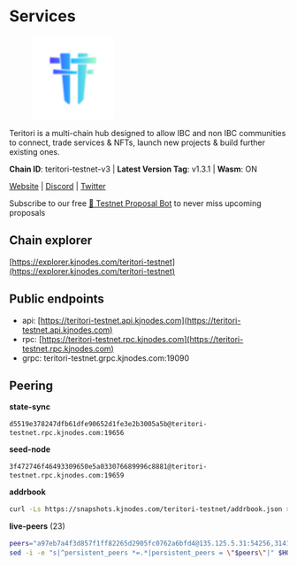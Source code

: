 # Services

<figure><img src="https://raw.githubusercontent.com/kj89/cosmos-images/main/logos/teritori.png" width="150" alt=""><figcaption></figcaption></figure>

Teritori is a multi-chain hub designed to allow IBC and non IBC communities  to connect, trade services & NFTs, launch new projects & build further existing ones.

**Chain ID**: teritori-testnet-v3 | **Latest Version Tag**: v1.3.1 | **Wasm**: ON

[Website](https://teritori.com) | [Discord](https://discord.gg/teritori) | [Twitter](https://twitter.com/TeritoriNetwork)



Subscribe to our free [🤖 Testnet Proposal Bot](https://t.me/kjnodes_testnet_proposal_bot) to never miss upcoming proposals


## Chain explorer
[https://explorer.kjnodes.com/teritori-testnet](https://explorer.kjnodes.com/teritori-testnet)

## Public endpoints

* api: [https://teritori-testnet.api.kjnodes.com](https://teritori-testnet.api.kjnodes.com)
* rpc: [https://teritori-testnet.rpc.kjnodes.com](https://teritori-testnet.rpc.kjnodes.com)
* grpc: teritori-testnet.grpc.kjnodes.com:19090

## Peering

**state-sync**

```text
d5519e378247dfb61dfe90652d1fe3e2b3005a5b@teritori-testnet.rpc.kjnodes.com:19656
```

**seed-node**

```text
3f472746f46493309650e5a033076689996c8881@teritori-testnet.rpc.kjnodes.com:19659
```

**addrbook**
```bash
curl -Ls https://snapshots.kjnodes.com/teritori-testnet/addrbook.json > $HOME/.teritorid/config/addrbook.json
```

**live-peers** (23)
```bash
peers="a97eb7a4f3d857f1ff82265d2905fc0762a6bfd4@135.125.5.31:54256,31413c99357d0cfc48a46767ade171db2ea0205e@135.181.138.160:46656,4ebfdac0d496be2407c02202e5ad6f226a11b37a@65.21.134.202:26736,bf100c1b6b44a6e96ab5691f3023cec3c27747fd@144.126.142.78:46656,d5519e378247dfb61dfe90652d1fe3e2b3005a5b@65.109.68.190:19656,07d196ccefcadc548c6cd06cfea425f1544b1495@213.239.217.52:41656,b6640a6b6062be34a0b5eedb0524c320f31959ef@65.108.234.26:28656,b9bd31a2a68a09d324a9deaf41144ff6d0dbe260@65.108.192.123:15656,e1b331c1f3cba509960c65d6c6bc9b49532bcbaa@65.109.85.170:27656,c195935295e3429dbd50f155b9a3540b02cbc4d3@65.109.92.240:26656,ec0c58dbfe67a12ea16951134e29a6566ac05add@185.217.125.98:26656,303666c503cd27161529692de701f5b2d3a2f043@65.109.23.114:15956,3614bc766d73bebf6b73737b6690af60e7f0683e@65.108.206.118:46656,6bc9f80a5123d62c23aadb7b5d68b740a794b0c6@207.180.194.156:36656,ec8faa221a99f5c6d8f647cd08f60f2ace0ed1e2@65.109.112.20:11044,15dd94f68c450da2c3b7c60b6364e3dce6f0cbf2@185.193.66.68:26641,5ae1012f9b0f4672d8152de903d115dd2f1a3ee3@65.21.170.3:27656,b33ebb4672f929dddde1365c9678a39abfd881fb@54.202.144.51:26656,c56b132be41b247c9f8fa1f2addaca57f9946e29@75.119.159.159:44656,9fc0f6621b1818c9f00ecbd0cd6f9271c2292e8a@65.109.54.15:10656,c9dbed7dced2ac0fa86eb51949fc7beefc56db95@116.202.227.117:19656,a2785cabecc10f591d9e8c396c8e162e95a206ec@65.108.226.183:15956,aa024ccced7a077603529691a55bfb2145365f6a@163.172.170.15:26656"
sed -i -e "s|^persistent_peers *=.*|persistent_peers = \"$peers\"|" $HOME/.teritorid/config/config.toml
```
